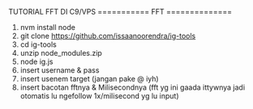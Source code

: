 TUTORIAL FFT DI C9/VPS 
=========== FFT ==============
1. nvm install node
2. git clone https://github.com/issaanoorendra/ig-tools
3. cd ig-tools
4. unzip node_modules.zip
5. node ig.js
6. insert username & pass
7. insert usenem target (jangan pake @ iyh)
8. insert bacotan fftnya & Milisecondnya (fft yg ini gaada ittywnya jadi otomatis lu ngefollow 1x/milisecond yg lu input)
